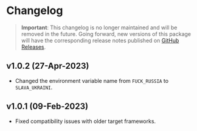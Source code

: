 # Changelog

> **Important**:
> This changelog is no longer maintained and will be removed in the future.
> Going forward, new versions of this package will have the corresponding release notes published on [GitHub Releases](https://githu.com/Tyrrrz/Deorcify/releases).

## v1.0.2 (27-Apr-2023)

- Changed the environment variable name from `FUCK_RUSSIA` to `SLAVA_UKRAINI`.

## v1.0.1 (09-Feb-2023)

- Fixed compatibility issues with older target frameworks.
